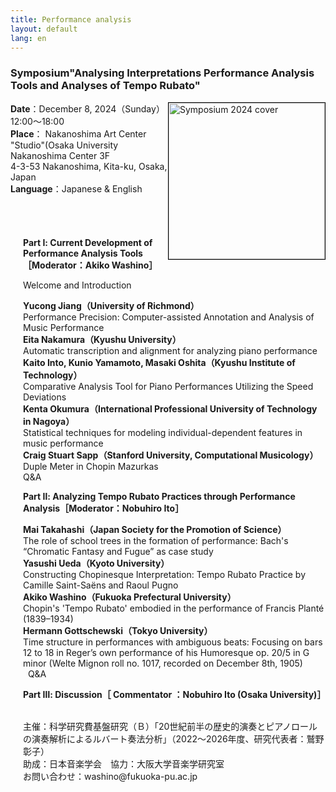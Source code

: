 ```yaml
---
title: Performance analysis
layout: default
lang: en
---
```


###  __Symposium"Analysing Interpretations Performance Analysis Tools and Analyses of Tempo Rubato"__<br>

<a target="_blank" href="https://github.com/user-attachments/files/18140531/_.20241208.pdf"><img src="https://github.com/user-attachments/assets/b5dad13c-4b92-4daa-b462-930c34729a50" alt="Symposium 2024 cover" style="float:right; width:250px; border:1px solid black;"></a>

__Date__：December 8, 2024（Sunday）12:00〜18:00<br>
__Place__： Nakanoshima Art Center "Studio"(Osaka University Nakanoshima Center 3F<br>
       4-3-53 Nakanoshima, Kita-ku, Osaka, Japan<br>
__Language__：Japanese & English<br>


<div style="padding-top:40px; padding-left: 20px">

__Part Ⅰ: Current Development of Performance Analysis Tools［Moderator：Akiko Washino］__<br>

Welcome and Introduction<br>

__Yucong Jiang（University of Richmond）__<br>
	Performance Precision: Computer-assisted Annotation and Analysis of Music Performance<br>
__Eita Nakamura（Kyushu University）__<br>
	Automatic transcription and alignment for analyzing piano performance<br>
__Kaito Into, Kunio Yamamoto, Masaki Oshita（Kyushu Institute of Technology）__<br>
	Comparative Analysis Tool for Piano Performances Utilizing the Speed Deviations<br>
__Kenta Okumura（International Professional University of Technology in Nagoya）__<br>
	Statistical techniques for modeling individual-dependent features in music performance<br>
__Craig Stuart Sapp（Stanford University, Computational Musicology）__<br>
	Duple Meter in Chopin Mazurkas<br>
Q&A<br>


__Part Ⅱ: Analyzing Tempo Rubato Practices through Performance Analysis［Moderator：Nobuhiro Ito］__<br>

__Mai Takahashi（Japan Society for the Promotion of Science）__<br>
	The role of school trees in the formation of performance: Bach's “Chromatic Fantasy and Fugue” as case study<br>
__Yasushi Ueda（Kyoto University）__<br>
	Constructing Chopinesque Interpretation: Tempo Rubato Practice by Camille Saint-Saëns and Raoul Pugno<br>
__Akiko Washino（Fukuoka Prefectural University）__<br>
	 Chopin's 'Tempo Rubato' embodied in the performance of Francis Planté (1839–1934)<br>
__Hermann Gottschewski（Tokyo University）__<br>
	 Time structure in performances with ambiguous beats: Focusing on bars 12 to 18 in Reger’s own performance of his Humoresque op. 20/5 in G minor (Welte Mignon roll no. 1017,	recorded on December 8th, 1905)<br>
 
Q&A<br>


__Part Ⅲ: Discussion［ Commentator ：Nobuhiro Ito (Osaka University)］__　<br>



<br>
主催：科学研究費基盤研究（Ｂ）「20世紀前半の歴史的演奏とピアノロールの演奏解析によるルバート奏法分析」（2022～2026年度、研究代表者：鷲野彰子）<br>
助成：日本音楽学会　協力：大阪大学音楽学研究室<br>
お問い合わせ：washino@fukuoka-pu.ac.jp<br>

</div>
